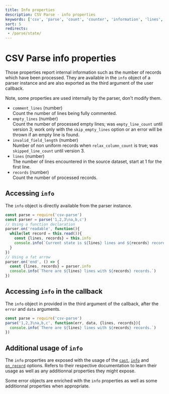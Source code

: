 ```yaml
---
title: Info properties
description: CSV Parse - info properties
keywords: ['csv', 'parse', 'count', 'counter', 'information', 'lines', 'records']
sort: 5
redirects:
 - /parse/state/
---
```


# CSV Parse info properties

Those properties report internal information such as the number of records which have been processed. They are available in the `info` object of a parser instance and are also exported as the third argument of the user callback.

Note, some properties are used internally by the parser, don't modify them.

* `comment_lines` (number)   
  Count the number of lines being fully commented.
* `empty_lines` (number)   
  Count the number of processed empty lines; was `empty_line_count` until version 3; work only with the `skip_empty_lines` option or an error will be thrown if an empty line is found.
* `invalid_field_length` (number)   
  Number of non uniform records when `relax_column_count` is true; was `skipped_line_count` until version 3.
* `lines` (number)   
  The number of lines encountered in the source dataset, start at 1 for the first line.
* `records` (number)   
  Count the number of processed records.

## Accessing `info`

The `info` object is directly available from the parser instance.

```js
const parse = require('csv-parse')
const parser = parse('1,2,3\na,b,c')
// Using a function declaration
parser.on('readable', function(){
  while(let record = this.read()){
    const {lines, records} = this.info
    console.info(`Current state is ${lines} lines and ${records} records.`)
  }
})
// Using a fat arrow
parser.on('end', () => {
  const {lines, records} = parser.info
  console.info(`There are ${lines} lines with ${records} records.`)
})
```

## Accessing `info` in the callback

The `info` object in provided in the third argument of the callback, after the `error` and `data` arguments.

```js
const parse = require('csv-parse')
parse('1,2,3\na,b,c', function(err, data, {lines, records}){
  console.info(`There are ${lines} lines with ${records} records.`)
})
```

## Additional usage of `info`

The `info` properties are exposed with the usage of the [`cast`](/parse/options/cast/), [`info`](/parse/options/info/) and [`on_record`](/parse/options/on_record/) options. Refers to their respective documentation to learn their usage as well as any additionnal properties they might expose.

Some error objects are enriched with the `info` properties as well as some additionnal properties when appropriate.
